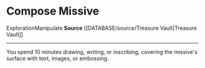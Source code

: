 ﻿---
id: '1591'
name: Compose Missive
rarity: Common
source: '[[DATABASE/source/Treasure Vault|Treasure Vault]]'
trait:
- '[[DATABASE/trait/Exploration|Exploration]]'
- '[[DATABASE/trait/Manipulate|Manipulate]]'
type: Action

---
# Compose Missive

<span class="item-trait">Exploration</span><span class="item-trait">Manipulate</span>
**Source** [[DATABASE/source/Treasure Vault|Treasure Vault]]

---
You spend 10 minutes drawing, writing, or inscribing, covering the missive's surface with text, images, or embossing.